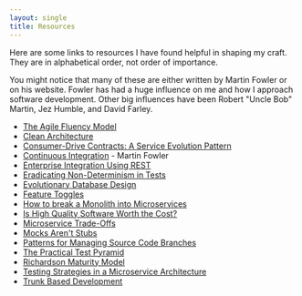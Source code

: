 ```yaml
---
layout: single
title: Resources
---
```


Here are some links to resources I have found helpful in shaping my craft. They are in alphabetical order, not order of importance.

You might notice that many of these are either written by Martin Fowler or on his website. Fowler has had a huge influence on me and how I approach software development. Other big influences have been Robert "Uncle Bob" Martin, Jez Humble, and David Farley.

- [The Agile Fluency Model](https://martinfowler.com/articles/agileFluency.html)
- [Clean Architecture](https://blog.cleancoder.com/uncle-bob/2012/08/13/the-clean-architecture.html)
- [Consumer-Drive Contracts: A Service Evolution Pattern](https://martinfowler.com/articles/consumerDrivenContracts.html)
- [Continuous Integration](https://martinfowler.com/articles/continuousIntegration.html) - Martin Fowler
- [Enterprise Integration Using REST](https://martinfowler.com/articles/enterpriseREST.html)
- [Eradicating Non-Determinism in Tests](https://martinfowler.com/articles/nonDeterminism.html)
- [Evolutionary Database Design](https://martinfowler.com/articles/evodb.html)
- [Feature Toggles](https://martinfowler.com/articles/feature-toggles.html)
- [How to break a Monolith into Microservices](https://martinfowler.com/articles/break-monolith-into-microservices.html)
- [Is High Quality Software Worth the Cost?](https://martinfowler.com/articles/is-quality-worth-cost.html)
- [Microservice Trade-Offs](https://martinfowler.com/articles/microservice-trade-offs.html)
- [Mocks Aren't Stubs](https://martinfowler.com/articles/mocksArentStubs.html)
- [Patterns for Managing Source Code Branches](https://martinfowler.com/articles/branching-patterns.html)
- [The Practical Test Pyramid](https://martinfowler.com/articles/practical-test-pyramid.html)
- [Richardson Maturity Model](https://martinfowler.com/articles/richardsonMaturityModel.html)
- [Testing Strategies in a Microservice Architecture](https://martinfowler.com/articles/microservice-testing/)
- [Trunk Based Development](https://trunkbaseddevelopment.com)
